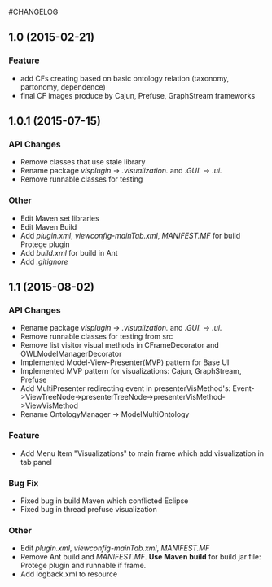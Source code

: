 #CHANGELOG

## 1.0 (2015-02-21)
### Feature
- add CFs creating based on basic ontology relation (taxonomy, partonomy, dependence)
- final CF images produce by Cajun, Prefuse, GraphStream frameworks

## 1.0.1 (2015-07-15)
### API Changes
- Remove classes that use stale library
- Rename package *visplugin* -> *.visualization.* and *.GUI.* -> *.ui.*
- Remove runnable classes for testing
### Other
- Edit Maven set libraries
- Edit Maven Build
- Add *plugin.xml*, *viewconfig-mainTab.xml*, *MANIFEST.MF* for build Protege plugin
- Add *build.xml* for build in Ant
- Add *.gitignore*

## 1.1 (2015-08-02)
### API Changes
- Rename package *visplugin* -> *.visualization.* and *.GUI.* -> *.ui.*
- Remove runnable classes for testing from src
- Remove list visitor visual methods in CFrameDecorator and OWLModelManagerDecorator
- Implemented Model-View-Presenter(MVP) pattern for Base UI
- Implemented MVP pattern for visualizations: Cajun, GraphStream, Prefuse
- Add MultiPresenter redirecting event in presenterVisMethod's: Event->ViewTreeNode->presenterTreeNode->presenterVisMethod->ViewVisMethod
- Rename OntologyManager -> ModelMultiOntology
### Feature
- Add Menu Item "Visualizations" to main frame which add visualization in tab panel
### Bug Fix
- Fixed bug in build Maven which conflicted Eclipse
- Fixed bug in thread prefuse visualization
### Other
- Edit *plugin.xml*, *viewconfig-mainTab.xml*, *MANIFEST.MF*
- Remove Ant build and *MANIFEST.MF*. **Use Maven build** for build jar file: Protege plugin and runnable if frame.
- Add logback.xml to resource
 
